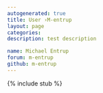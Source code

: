 ```yaml
---
autogenerated: true
title: User ›M-entrup
layout: page
categories: 
description: test description

name: Michael Entrup
forum: m-entrup
github: m-entrup
---
```

{% include stub %}

